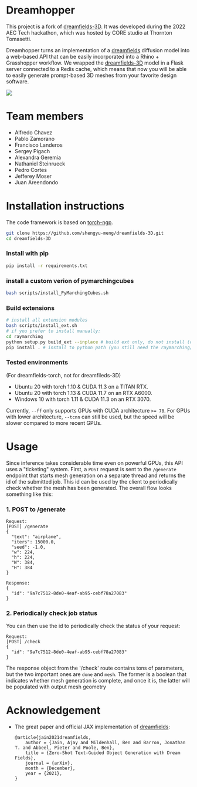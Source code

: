 # Dreamhopper
This project is a fork of [dreamfields-3D](https://github.com/shengyu-meng/dreamfields-3D). It was developed during the 2022 AEC Tech hackathon, which was hosted by CORE studio at Thornton Tomasetti.

Dreamhopper turns an implementation of a [dreamfields](https://github.com/google-research/google-research/tree/master/dreamfields) diffusion model into a web-based API that can be easily incorporated into a Rhino + Grasshopper workflow. We wrapped the [dreamfields-3D](https://github.com/shengyu-meng/dreamfields-3D) model in a Flask server connected to a Redis cache, which means that now you will be able to easily generate prompt-based 3D meshes from your favorite design software.

![](https://github.com/enmerk4r/dreamhopper/blob/main/assets/dreamhopper-150.gif)

# Team members
- Alfredo Chavez
- Pablo Zamorano
- Francisco Landeros
- Sergey Pigach
- Alexandra Geremia
- Nathaniel Steinrueck
- Pedro Cortes
- Jefferey Moser
- Juan Areendondo

# Installation instructions

The code framework is based on [torch-ngp](https://github.com/ashawkey/torch-ngp).

```bash
git clone https://github.com/shengyu-meng/dreamfields-3D.git
cd dreamfields-3D
```

### Install with pip
```bash
pip install -r requirements.txt
```
###  install a custom verion of pymarchingcubes
```bash
bash scripts/install_PyMarchingCubes.sh
```

### Build extensions
```bash
# install all extension modules
bash scripts/install_ext.sh
# if you prefer to install manually:
cd raymarching
python setup.py build_ext --inplace # build ext only, do not install (only can be used in the parent directory)
pip install . # install to python path (you still need the raymarching/ folder, since this only install the built extension.)
```

### Tested environments
(For dreamfields-torch, not for dreamfileds-3D)
* Ubuntu 20 with torch 1.10 & CUDA 11.3 on a TITAN RTX.
* Ubuntu 20 with torch 1.13 & CUDA 11.7 on an RTX A6000.
* Windows 10 with torch 1.11 & CUDA 11.3 on an RTX 3070.

Currently, `--ff` only supports GPUs with CUDA architecture `>= 70`.
For GPUs with lower architecture, `--tcnn` can still be used, but the speed will be slower compared to more recent GPUs.

# Usage

Since inference takes considerable time even on powerful GPUs, this API uses a "ticketing" system. First, a `POST` request is sent to the `/generate` endpoint that starts mesh generation on a separate thread and returns the id of the submitted job. This id can be used by the client to periodically check whether the mesh has been generated. The overall flow looks something like this:
### 1. POST to /generate
```
Request:
[POST] /generate
{
  "text": "airplane",
  "iters": 15000.0,
  "seed": -1.0,
  "w": 224,
  "h": 224,
  "W": 384,
  "H": 384
}

Response:
{
  "id": "9a7c7512-8de0-4eaf-ab95-cebf78a27083"
}
```

### 2. Periodically check job status
You can then use the id to periodically check the status of your request:
```
Request:
[POST] /check
{
  "id": "9a7c7512-8de0-4eaf-ab95-cebf78a27083"
}
```
The response object from the '/check' route contains tons of parameters, but the two important ones are `done` and `mesh`. The former is a boolean that indicates whether mesh generation is complete, and once it is, the latter will be populated with output mesh geometry

# Acknowledgement

* The great paper and official JAX implementation of [dreamfields](https://ajayj.com/dreamfields):
    ```
    @article{jain2021dreamfields,
        author = {Jain, Ajay and Mildenhall, Ben and Barron, Jonathan T. and Abbeel, Pieter and Poole, Ben},
        title = {Zero-Shot Text-Guided Object Generation with Dream Fields},
        journal = {arXiv},
        month = {December},
        year = {2021},
    }   
    ```

